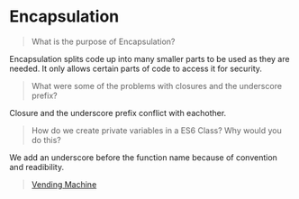 # Encapsulation

> What is the purpose of Encapsulation?

Encapsulation splits code up into many smaller parts to be used as they are needed. It only allows certain parts of code to access it for security.

> What were some of the problems with closures and the underscore prefix?

Closure and the underscore prefix conflict with eachother.

> How do we create private variables in a ES6 Class? Why would you do this?

We add an underscore before the function name because of convention and readibility.

> [Vending Machine](https://connorh14.github.io/vending-machine/)